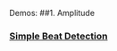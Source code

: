 Demos:
##1. Amplitude

### [Simple Beat Detection](https://loud.software/music_visualization/source/OkeBeatDetectionAmplitude/)
